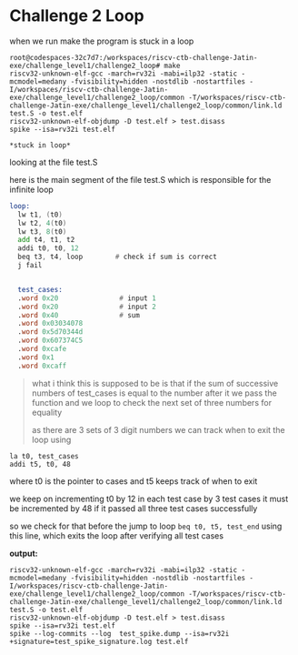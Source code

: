 # Challenge 2 Loop

when we run make the program is stuck in a loop

```
root@codespaces-32c7d7:/workspaces/riscv-ctb-challenge-Jatin-exe/challenge_level1/challenge2_loop# make
riscv32-unknown-elf-gcc -march=rv32i -mabi=ilp32 -static -mcmodel=medany -fvisibility=hidden -nostdlib -nostartfiles -I/workspaces/riscv-ctb-challenge-Jatin-exe/challenge_level1/challenge2_loop/common -T/workspaces/riscv-ctb-challenge-Jatin-exe/challenge_level1/challenge2_loop/common/link.ld test.S -o test.elf
riscv32-unknown-elf-objdump -D test.elf > test.disass
spike --isa=rv32i test.elf 

*stuck in loop*
```


looking at the file test.S

here is the main segment of the file test.S
which is responsible for the infinite loop

```asm
loop:
  lw t1, (t0)
  lw t2, 4(t0)
  lw t3, 8(t0)
  add t4, t1, t2
  addi t0, t0, 12
  beq t3, t4, loop        # check if sum is correct
  j fail


  test_cases:
  .word 0x20               # input 1
  .word 0x20               # input 2
  .word 0x40               # sum
  .word 0x03034078
  .word 0x5d70344d
  .word 0x607374C5
  .word 0xcafe
  .word 0x1
  .word 0xcaff
```

> what i think this is supposed to be is that if the sum of successive numbers of test_cases is equal to the number after it we pass the function and we loop to check the next set of three numbers for equality
>
> as there are 3 sets of 3 digit numbers we can track when to exit the loop using 


```
la t0, test_cases
addi t5, t0, 48
```

where t0 is the pointer to cases and t5 keeps track of when to exit



we keep on incrementing t0 by 12 in each test case
by 3 test cases it must be incremented by 48 if it passed all three test cases successfully

so we check for that before the jump to loop
`beq t0, t5, test_end`
using this line, which exits the loop after verifying all test cases


**output:**
```
riscv32-unknown-elf-gcc -march=rv32i -mabi=ilp32 -static -mcmodel=medany -fvisibility=hidden -nostdlib -nostartfiles -I/workspaces/riscv-ctb-challenge-Jatin-exe/challenge_level1/challenge2_loop/common -T/workspaces/riscv-ctb-challenge-Jatin-exe/challenge_level1/challenge2_loop/common/link.ld test.S -o test.elf
riscv32-unknown-elf-objdump -D test.elf > test.disass
spike --isa=rv32i test.elf 
spike --log-commits --log  test_spike.dump --isa=rv32i +signature=test_spike_signature.log test.elf
```






